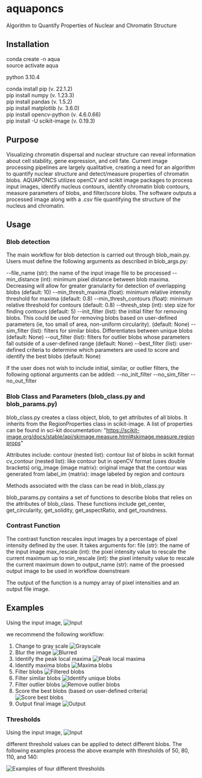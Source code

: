 # aquaponcs
Algorithm to Quantify Properties of Nuclear and Chromatin Structure

## Installation
conda create -n aqua\
source activate aqua

python 3.10.4

conda install pip (v. 22.1.2)\
pip install numpy (v. 1.23.3)\
pip install pandas (v. 1.5.2)\
pip install matplotlib (v. 3.6.0)\
pip install opencv-python (v. 4.6.0.66)\
pip install -U scikit-image (v. 0.19.3)

## Purpose 
Visualizing chromatin dispersal and nuclear structure can reveal information about cell stability, gene expression, and cell fate. Current image processing pipelines are largely qualitative, creating a need for an algorithm to quantify nuclear structure and detect/measure properties of chromatin blobs. AQUAPONCS utilizes openCV and scikit image packages to process input images, identify nucleus contours, identify chromatin blob contours, measure parameters of blobs, and filter/score blobs. The software outputs a processed image along with a .csv file quantifying the structure of the nucleus and chromatin.  

## Usage
### Blob detection 
The main workflow for blob detection is carried out through blob_main.py. Users must define the following arguments as described in blob_args.py: 

--file_name (str): the name of the input image file to be processed
--min_distance (int): minimum pixel distance between blob maxima. Decreasing will allow for greater granularity for detection of overlapping blobs (default: 10)
--min_thresh_maxima (float): minimum relative intensity threshold for maxima (default: 0.8)
--min_thresh_contours (float): minimum relative threshold for contours (default: 0.8)
--thresh_step (int): step size for finding contours (default: 5)
--init_filter (list): the initial filter for removing blobs. This could be used for removing blobs based on user-defined parameters (ie, too small of area, non-uniform circularity). (default: None)
--sim_filter (list): filters for similar blobs. Differentiates between unique blobs (default: None)
--out_filter (list): filters for outlier blobs whose parameters fall outside of a user-defined range (default: None) 
--best_filter (list): user-defined criteria to determine which parameters are used to score and identify the best blobs (default: None) 

If the user does not wish to include initial, similar, or outlier filters, the following optional arguments can be added: 
--no_init_filter
--no_sim_filter
--no_out_filter

### Blob Class and Parameters (blob_class.py and blob_params.py)
blob_class.py creates a class object, blob, to get attributes of all blobs. It inherits from the RegionProperties class in scikit-image. A list of properties can be found in sci-kit documentation: 
"https://scikit-image.org/docs/stable/api/skimage.measure.html#skimage.measure.regionprops"

Attributes include:
contour (nested list): contour list of blobs in scikit format
cv_contour (nested list): like contour but in openCV format (uses double brackets)
orig_image (image matrix): original image that the contour was generated from
label_im (matrix): image labeled by region and contours

Methods associated with the class can be read in blob_class.py

blob_params.py contains a set of functions to describe blobs that relies on the attributes of blob_class. These functions include get_center, get_circularity, get_solidity, get_aspectRatio, and get_roundness.


### Contrast Function
The contrast function rescales input images by a percentage of pixel intensity defined by the user. It takes arguments for:
file (str): the name of the input image
max_rescale (int): the pixel intensity value to rescale the current maximum up to
min_rescale (int): the pixel intensity value to rescale the current maximum down to
output_name (str): name of the proessed output image to be used in workflow downstream 

The output of the function is a numpy array of pixel intensities and an output file image. 

## Examples 
Using the input image,
![Input](./example_images/readme_images/ex6.png)

we recommend the following workflow:
1. Change to gray scale
![Grayscale](./example_images/readme_images/ex6_gray.png)
2. Blur the image
![Blurred](./example_images/readme_images/ex6_blur.png)
3. Identify the peak local maxima
![Peak local maxima](./example_images/readme_images/ex6_peaklocalmax.png)
4. Identify maxima blobs
![Maxima blobs](./example_images/readme_images/ex6_maximablobs.png)
5. Filter blobs
![Filtered blobs](./example_images/readme_images/ex6_filtered.png)
6. Filter similar blobs
![Identify unique blobs](./example_images/readme_images/ex6_similar.png)
7. Filter outlier blobs
![Remove outlier blobs](./example_images/readme_images/ex6_outlier.png)
8. Score the best blobs (based on user-defined criteria)
![Score best blobs](./example_images/readme_images/ex6_best.png)
9. Output final image
![Output](./example_images/readme_images/ex6_final.png)

### Thresholds
Using the input image,
![Input](./example_images/readme_images/ex3.png)

different threshold values can be applied to detect different blobs. The following examples process the above example with thresholds of 50, 80, 110, and 140:

![Examples of four different thresholds](./example_images/readme_images/ex3_thresholds50_80_110_140.png)



